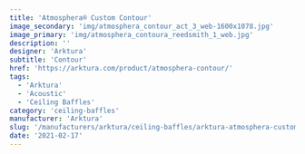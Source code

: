 ```yaml
---
title: 'Atmosphera® Custom Contour'
image_secondary: 'img/atmosphera_contour_act_3_web-1600x1078.jpg'
image_primary: 'img/atmosphera_contoura_reedsmith_1_web.jpg'
description: ''
designer: 'Arktura'
subtitle: 'Contour'
href: 'https://arktura.com/product/atmosphera-contour/'
tags:
  - 'Arktura'
  - 'Acoustic'
  - 'Ceiling Baffles'
category: 'ceiling-baffles'
manufacturer: 'Arktura'
slug: '/manufacturers/arktura/ceiling-baffles/arktura-atmosphera-custom-contour'
date: '2021-02-17'
---
```

